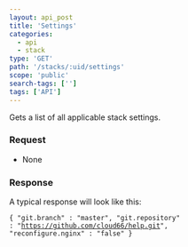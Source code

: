 ```yaml
---
layout: api_post
title: 'Settings'
categories:
  - api
  - stack
type: 'GET'
path: '/stacks/:uid/settings'
scope: 'public'
search-tags: ['']
tags: ['API']
---
```


Gets a list of all applicable stack settings.

### Request

* None

### Response

A typical response will look like this:

<code class="inline-code">{
	"git.branch" : "master",
	"git.repository" : "https://github.com/cloud66/help.git",
	"reconfigure.nginx" : "false"
}</code>